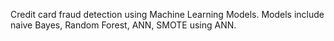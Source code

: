 Credit card fraud detection using Machine Learning Models.
Models include naive Bayes, Random Forest, ANN, SMOTE using ANN.
